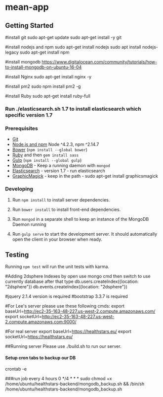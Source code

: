 # mean-app

## Getting Started

#install git
sudo apt-get update
sudo apt-get install -y git

#install nodejs and npm
sudo apt-get install nodejs
sudo apt install nodejs-legacy
sudo apt-get install npm

#install mongodb
https://www.digitalocean.com/community/tutorials/how-to-install-mongodb-on-ubuntu-16-04

#install Nginx
sudo apt-get install nginx -y

#install pm2
sudo npm install pm2 -g

#install Ruby
sudo apt-get install ruby-full

### Run ./elasticsearch.sh 1.7 to install elasticsearch which specific version 1.7

### Prerequisites

- [Git](https://git-scm.com/)
- [Node.js and npm](nodejs.org) Node ^4.2.3, npm ^2.14.7
- [Bower](bower.io) (`npm install --global bower`)
- [Ruby](https://www.ruby-lang.org) and then `gem install sass`
- [Gulp](http://gulpjs.com/) (`npm install --global gulp`)
- [MongoDB](https://www.mongodb.org/) - Keep a running daemon with `mongod`
- [Elasticsearch](https://www.elasticsearch.com/) - version 1.7 - run elasticsearch
- [GraphicMagick](http://www.graphicsmagick.org/) - keep in the path - sudo apt-get install graphicsmagick

### Developing

1. Run `npm install` to install server dependencies.

2. Run `bower install` to install front-end dependencies.

3. Run `mongod` in a separate shell to keep an instance of the MongoDB Daemon running

4. Run `gulp serve` to start the development server. It should automatically open the client in your browser when ready.


## Testing

Running `npm test` will run the unit tests with karma.

#Adding 2dsphere Indexes by
open use mongo cmd then switch to use currently database
after that type 
db.users.createIndex({location: "2dsphere"})
db.events.createIndex({location: "2dsphere"})

#jquery 2.1.4 version is required
#bootstrap 3.3.7 is required

#For Lee's server please use these following cmds:
export baseUrl=http://ec2-35-163-48-227.us-west-2.compute.amazonaws.com/
export socketUrl=http://ec2-35-163-48-227.us-west-2.compute.amazonaws.com:9000/

#For real server
export baseUrl=https://healthstars.eu/
export socketUrl=https://healthstars.eu/

##Running server
Please use ./build.sh to run our server.

#### Setup cron tabs to backup our DB
crontab -e

###run job every 4 hours
0 */4 * * * sudo chmod +x /home/ubuntu/healthstars-backend/mongodb_backup.sh && /bin/sh /home/ubuntu/healthstars-backend/mongodb_backup.sh

